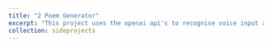 ```yaml
---
title: "2 Poem Generator"
excerpt: "This project uses the openai api's to recognise voice input and convert the audio to text; generate a poem from the trigger words then play the poem in a generated voice. As this uses the research purpose only apis it won't be released to the public. Nethertheless, this is still pretty cool that it's really easy to build something like this or I'm one of these 10x coders you hear so much about. Either way, this demonstrates the promise of AI technology in case you hadn't heard about this little thing called machine learning. <br/><img src='/images/poem_generator.png'>"
collection: sideprojects
---
```

